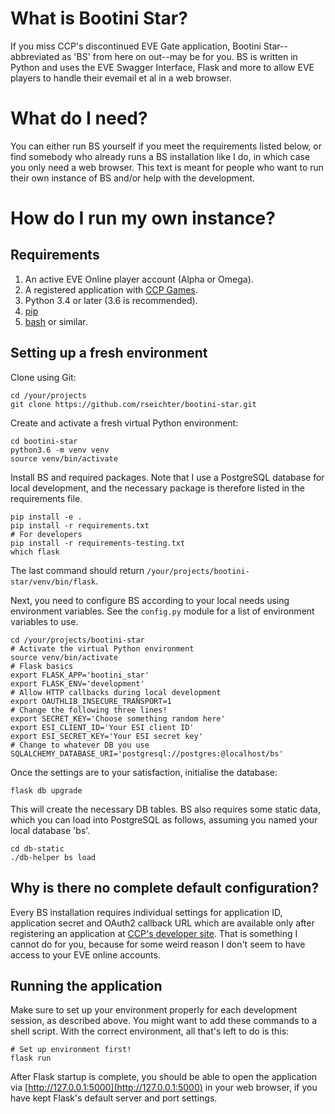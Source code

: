 # What is Bootini Star?

If you miss CCP's discontinued EVE Gate application, Bootini Star--abbreviated
as 'BS' from here on out--may be for you. BS is written in Python and uses the
EVE Swagger Interface, Flask and more to allow EVE players to handle their
evemail et al in a web browser.

# What do I need?

You can either run BS yourself if you meet the requirements listed below, or
find somebody who already runs a BS installation like I do, in which case you
only need a web browser. This text is meant for people who want to run their own
instance of BS and/or help with the development.

# How do I run my own instance?

## Requirements

1. An active EVE Online player account (Alpha or Omega).
1. A registered application with [CCP Games](https://developers.eveonline.com).
1. Python 3.4 or later (3.6 is recommended).
1. [pip](https://pypi.python.org/pypi/pip)
1. [bash](https://www.gnu.org/software/bash/) or similar.

## Setting up a fresh environment

Clone using Git:

```shell
cd /your/projects
git clone https://github.com/rseichter/bootini-star.git
```

Create and activate a fresh virtual Python environment:

```shell
cd bootini-star
python3.6 -m venv venv
source venv/bin/activate
```

Install BS and required packages. Note that I use a PostgreSQL database for
local development, and the necessary package is therefore listed in the
requirements file.

```shell
pip install -e .
pip install -r requirements.txt
# For developers
pip install -r requirements-testing.txt
which flask
```

The last command should return ```/your/projects/bootini-star/venv/bin/flask```.

Next, you need to configure BS according to your local needs using environment
variables. See the ```config.py``` module for a list of environment variables
to use.

```shell
cd /your/projects/bootini-star
# Activate the virtual Python environment
source venv/bin/activate
# Flask basics
export FLASK_APP='bootini_star'
export FLASK_ENV='development'
# Allow HTTP callbacks during local development
export OAUTHLIB_INSECURE_TRANSPORT=1
# Change the following three lines!
export SECRET_KEY='Choose something random here'
export ESI_CLIENT_ID='Your ESI client ID'
export ESI_SECRET_KEY='Your ESI secret key'
# Change to whatever DB you use
SQLALCHEMY_DATABASE_URI='postgresql://postgres:@localhost/bs'
```
Once the settings are to your satisfaction,
initialise the database:

```shell
flask db upgrade
```

This will create the necessary DB tables. BS also requires some static data,
which you can load into PostgreSQL as follows, assuming you named your local
database 'bs'.

```shell
cd db-static
./db-helper bs load
```

## Why is there no complete default configuration?

Every BS installation requires individual settings for application ID,
application secret and OAuth2 callback URL which are available only after
registering an application at [CCP's developer
site](https://developers.eveonline.com). That is something I cannot do for you,
because for some weird reason I don't seem to have access to your EVE online
accounts.

## Running the application

Make sure to set up your environment properly for each development session, as
described above. You might want to add these commands to a shell script. With
the correct environment, all that's left to do is this:

```shell
# Set up environment first!
flask run
```

After Flask startup is complete, you should be able to open the application via
[http://127.0.0.1:5000](http://127.0.0.1:5000) in your web browser, if you have
kept Flask's default server and port settings.
